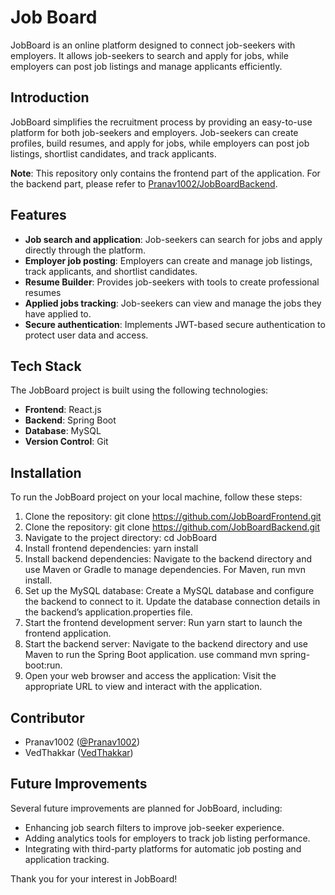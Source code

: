 # Job Board

JobBoard is an online platform designed to connect job-seekers with employers. It allows job-seekers to search and apply for jobs, while employers can post job listings and manage applicants efficiently.

## Introduction

JobBoard simplifies the recruitment process by providing an easy-to-use platform for both job-seekers and employers. Job-seekers can create profiles, build resumes, and apply for jobs, while employers can post job listings, shortlist candidates, and track applicants.

**Note**: This repository only contains the frontend part of the application. For the backend part, please refer to [Pranav1002/JobBoardBackend](https://github.com/Pranav1002/JobBoardBackend).


## Features

- **Job search and application**: Job-seekers can search for jobs and apply directly through the platform.
- **Employer job posting**: Employers can create and manage job listings, track applicants, and shortlist candidates.
- **Resume Builder**: Provides job-seekers with tools to create professional resumes
- **Applied jobs tracking**: Job-seekers can view and manage the jobs they have applied to.
- **Secure authentication**: Implements JWT-based secure authentication to protect user data and access.

## Tech Stack

The JobBoard project is built using the following technologies:

- **Frontend**: React.js
- **Backend**: Spring Boot
- **Database**: MySQL
- **Version Control**: Git

## Installation

To run the JobBoard project on your local machine, follow these steps:

1. Clone the repository: git clone https://github.com/JobBoardFrontend.git
2. Clone the repository: git clone https://github.com/JobBoardBackend.git
3. Navigate to the project directory: cd JobBoard
4. Install frontend dependencies: yarn install
5. Install backend dependencies: Navigate to the backend directory and use Maven or Gradle to manage dependencies. For Maven, run mvn install.
6. Set up the MySQL database: Create a MySQL database and configure the backend to connect to it. Update the database connection details in the backend’s application.properties file.
7. Start the frontend development server: Run yarn start to launch the frontend application.
8. Start the backend server: Navigate to the backend directory and use Maven to run the Spring Boot application. use command mvn spring-boot:run.
9. Open your web browser and access the application: Visit the appropriate URL to view and interact with the application.

## Contributor

- Pranav1002 ([@Pranav1002](https://github.com/Pranav1002))
- VedThakkar ([VedThakkar](https://github.com/VedThakkar))

## Future Improvements

Several future improvements are planned for JobBoard, including:

- Enhancing job search filters to improve job-seeker experience.
- Adding analytics tools for employers to track job listing performance.
- Integrating with third-party platforms for automatic job posting and application tracking.

Thank you for your interest in JobBoard!
